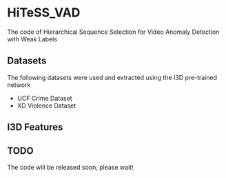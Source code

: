 # HiTeSS_VAD
The code of Hierarchical Sequence Selection for Video Anomaly Detection with Weak Labels
## Datasets
The following datasets were used and extracted using the I3D pre-trained network
* UCF Crime Dataset
* XD Violence Dataset
## I3D Features

## TODO
The code will be released soon, please wait!
